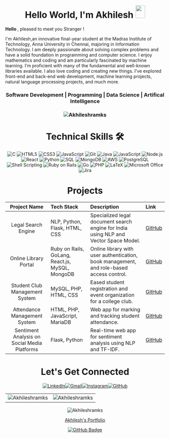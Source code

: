 <h1 align="center" >Hello World, I'm Akhilesh <img src="https://raw.githubusercontent.com/MartinHeinz/MartinHeinz/master/wave.gif" width="30px" height="40px"></h1>

 <b> Hello </b> , pleased to meet you Stranger !

I'm Akhilesh,an innovative final-year student at the Madras Institute of Technology, Anna University in Chennai, majoring in Information Technology. I am deeply passionate about solving complex problems and have a solid foundation in programming and computer science. I enjoy mathematics and coding and am particularly fascinated by machine learning. I’m proficient with many of the fundamental and well-known libraries available. I also love coding and creating new things. I’ve explored front-end and back-end web development, machine learning projects, natural language processing projects, and much more.


<h3 align="center"> Software Development | Programming | Data Science |  Artifical Intelligence </h3>

<h3><p align="center"> <img src="https://komarev.com/ghpvc/?username=Akhileshramks&label=Profile%20views&color=6805D3&style=flat" alt="Akhileshramks" /> </p></h3>
   <div align="center">

<h1>Technical Skills 🛠</h1>
   

<p align="center"> 
<img alt="C" src="https://img.shields.io/badge/c-%2300599C.svg?&style=for-the-badge&logo=c&logoColor=white" />



<img alt="HTML5" src="https://img.shields.io/badge/html5-%23E34F26.svg?&style=for-the-badge&logo=html5&logoColor=white" />

<img alt="CSS3" src="https://img.shields.io/badge/css3-%231572B6.svg?&style=for-the-badge&logo=css3&logoColor=white" />

<img alt="JavaScript" src="https://img.shields.io/badge/javascript-%23323330.svg?&style=for-the-badge&logo=javascript&logoColor=%23F7DF1E" />

 <img alt="Git" src="https://img.shields.io/badge/Git-F05032?style=for-the-badge&logo=git&logoColor=white" />
<img alt="Java" src="https://img.shields.io/badge/Java-%23007396.svg?&style=for-the-badge&logo=java&logoColor=white" />
<img alt="JavaScript" src="https://img.shields.io/badge/JavaScript-%23F7DF1E.svg?&style=for-the-badge&logo=javascript&logoColor=black" />
<img alt="Node.js" src="https://img.shields.io/badge/Node.js-%23339933.svg?&style=for-the-badge&logo=nodedotjs&logoColor=white" />
<img alt="React" src="https://img.shields.io/badge/React-%2361DAFB.svg?&style=for-the-badge&logo=react&logoColor=black" />
<img alt="Python" src="https://img.shields.io/badge/Python-%233776AB.svg?&style=for-the-badge&logo=python&logoColor=white" />
<img alt="SQL" src="https://img.shields.io/badge/SQL-%234479A1.svg?&style=for-the-badge&logo=postgresql&logoColor=white" />
<img alt="MongoDB" src="https://img.shields.io/badge/MongoDB-%2347A248.svg?&style=for-the-badge&logo=mongodb&logoColor=white" />
<img alt="AWS" src="https://img.shields.io/badge/AWS-%23232F3E.svg?&style=for-the-badge&logo=amazon-aws&logoColor=white" />
<img alt="PostgreSQL" src="https://img.shields.io/badge/PostgreSQL-%23336791.svg?&style=for-the-badge&logo=postgresql&logoColor=white" />
<img alt="Shell Scripting" src="https://img.shields.io/badge/Shell_Scripting-%2389E051.svg?&style=for-the-badge&logo=gnu-bash&logoColor=black" />
<img alt="Ruby on Rails" src="https://img.shields.io/badge/Ruby_on_Rails-%23CC0000.svg?&style=for-the-badge&logo=rubyonrails&logoColor=white" />
<img alt="Go" src="https://img.shields.io/badge/Go-%2300ADD8.svg?&style=for-the-badge&logo=go&logoColor=white" />
<img alt="PHP" src="https://img.shields.io/badge/PHP-%23777BB4.svg?&style=for-the-badge&logo=php&logoColor=white" />



<img alt="LaTeX" src="https://img.shields.io/badge/latex-%23008080.svg?style=for-the-badge&logo=latex&logoColor=white" />
<img alt="Microsoft Office" src="https://img.shields.io/badge/Microsoft_Office-D83B01?style=for-the-badge&logo=microsoft-office&logoColor=white" />
<img alt="Jira" src="https://img.shields.io/badge/jira-%230A0FFF.svg?style=for-the-badge&logo=jira&logoColor=white" />





<h1 align="center">Projects</h1>

| Project Name                          | Tech Stack                               | Description                                                                                 | Link                                                                                     | 
| :---:                                 | :----                                    | :----                                                                                       | :----                                                                                    | 
| Legal Search Engine                   | NLP, Python, Flask, HTML, CSS            | Specialized legal document search engine for India using NLP and Vector Space Model.         | [GitHub](https://github.com/Akhileshramks/Legal_Search_Engine)                           |
| Online Library Portal                 | Ruby on Rails, GoLang, React.js, MySQL, MongoDB | Online library with user authentication, book management, and role-based access control. | [GitHub](https://github.com/Akhileshramks/Online-Library-Portal)                         |
| Student Club Management System        | MySQL, PHP, HTML, CSS                    | Eased student registration and event organization for a college club.                       | [GitHub](https://github.com/Akhileshramks/Student-Club-Management-System)                |
| Attendance Management System          | HTML, PHP, JavaScript, MariaDB           | Web app for marking and tracking student attendance.                                        | [GitHub](https://github.com/Akhileshramks/Attendance-Management)                         |
| Sentiment Analysis on Social Media Platforms | Flask, Python                          | Real-time web app for sentiment analysis using NLP and TF-IDF.                              | [GitHub](https://github.com/Akhileshramks/Sentiment-Analysis.git)                        |


<div align="center">

<h1 align="center">Let's Get Connected</h1>

<div align="center">


<a  href="https://www.linkedin.com/in/akhilesh-ram-ks/" target="_blank"><img alt="LinkedIn" src="https://img.shields.io/badge/linkedin%20-%230077B5.svg?&style=for-the-badge&logo=linkedin&logoColor=white" /></a><a href="mailto:akhileshramks"><img  alt="Gmail" src="https://img.shields.io/badge/Gmail-D14836?style=for-the-badge&logo=gmail&logoColor=white" /><a href="https://www.instagram.com/akhilesh.ram_/" target="_blank"><img alt="Instagram" src="https://img.shields.io/badge/Instagram-E4405F?style=for-the-badge&logo=instagram&logoColor=white" /></a><a href="https://github.com/Akhileshramks/" target="_blank"><img alt="GitHub" src="https://img.shields.io/badge/GitHub-181717?style=for-the-badge&logo=github&logoColor=white" /></a>



</div>

<table>
  <tr>
   
<td><img src="https://github-readme-stats.vercel.app/api?username=akhileshramks&include_all_commits=true&count_private=true&show_icons=true&line_height=20&title_color=7A7ADB&icon_color=2234AE&text_color=D3D3D3&bg_color=0,000000,130F40" alt="Akhileshramks" />
    <td><img src="https://github-readme-stats.vercel.app/api/top-langs?username=Akhileshramks&show_icons=true&locale=en&layout=compact&title_color=7A7ADB&icon_color=2234AE&text_color=D3D3D3&bg_color=0,000000,130F40" alt="Akhileshramks" /></td>
  </tr>
</table>

<div align="center">
<p><img align="center" src="https://github-readme-streak-stats.herokuapp.com/?user=Akhileshramks&theme=dark" alt="Akhileshramks" /></p>
  </div>

 [Akhilesh's Portfolio](https://akhileshramks.github.io/Resume/)


 <a href="https://github.com/Akhileshramks?tab=followers"><img src="https://img.shields.io/github/followers/Akhileshramks?label=Followers&style=social" alt="GitHub Badge" align="center"></a>
 




